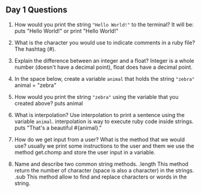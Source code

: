 ## Day 1 Questions

1. How would you print the string `"Hello World!"` to the terminal?
    It will be: puts "Hello World!" or print "Hello World!"

1. What is the character you would use to indicate comments in a ruby file?
    The hashtag (#).

1. Explain the difference between an integer and a float?
    Integer is a whole number (doesn't have a decimal point), float does have a decimal point.

1. In the space below, create a variable `animal` that holds the string `"zebra"`
    animal = "zebra"

1. How would you print the string `"zebra"` using the variable that you created above?
    puts animal

1. What is interpolation? Use interpolation to print a sentence using the variable `animal`.
    interpolation is way to execute ruby code inside strings.
    puts "That's a beautiful #{animal}."

1. How do we get input from a user? What is the method that we would use?
    usually we print some instructions to the user and them we use the method get.chomp and store the user input in
    a variable.

1. Name and describe two common string methods.
    .length This method return the number of character (space is also a character) in the strings.
    .sub This method allow to find and replace characters or words in the string.
